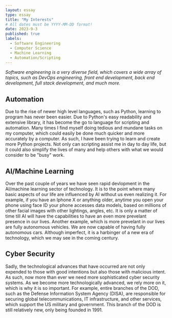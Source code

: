 ```yaml
---
layout: essay
type: essay
title: "My Interests"
# All dates must be YYYY-MM-DD format!
date: 2023-9-3
published: true
labels:
  - Software Engineering
  - Computer Science
  - Machine Learning
  - Automation/Scripting
---
```


*Software engineering is a very diverse field, which covers a wide array of topics, such as DevOps engineering, front end development, back end development, full stack development, and much more.*

## Automation

Due to the rise of newer high level languages, such as Python, learning to program has never been easier. Due to Python's easy readability and extensive library, it has become the go to language for scripting and automation. Many times I find myself doing tedious and mundane tasks on my computer, which could easily be done much quicker and more accurately by a computer. As such, I have been trying to learn and create more Python projects. Not only can scripting assist me in day to day life, but it could also simplify the lives of many and help others with what we would consider to be "busy" work.

## AI/Machine Learning

Over the past couple of years we have seen rapid devlopment in the AI/machine learning sector of technology. It is to the point where many basic aspects of our life are influenced by AI without us even realizing it. For example, if you have an Iphone X or anything older, anytime you open your phone using face ID your phone accesses data models, based on millions of other facial images with other lightings, angles, etc. It is only a matter of time till AI will have the capabilities to have an even more prevelant presence in our lives. Another example, which is more prevelant in our lives are fully autonomous vehicles. We are now capable of having fully autonomous cars. Although imperfect, it is a harbinger of a new era of technology, which we may see in the coming century.

## Cyber Security 

Sadly, the technological advances that have occurred are not only expended to those with good intentions but also those with malicious intent. As such, now more than ever we need more sophisticated cyber security systems. As we become more technologically advanced, we rely more on it, which is why it is so important. For example, entire branches of the DOD, such as the Defense Information System Agency (DISA), are responsible for securing global telecommunications, IT infrastructure, and other services, which support the US military and government. This branch of the DOD is still relatively new, only being founded in 1991.

